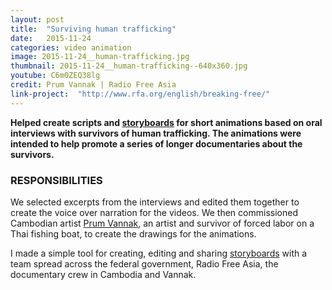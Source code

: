 ```yaml
---
layout: post
title:  "Surviving human trafficking"
date:   2015-11-24
categories: video animation
image: 2015-11-24__human-trafficking.jpg
thumbnail: 2015-11-24__human-trafficking--640x360.jpg
youtube: C6m0ZEQ38lg
credit: Prum Vannak | Radio Free Asia
link-project:  "http://www.rfa.org/english/breaking-free/"
---
```


**Helped create scripts and <a href='http://184.73.203.85:8080/storyboard.html'>storyboards</a> for short animations based on oral interviews with survivors of human trafficking. The animations were intended to help promote a series of longer documentaries about the survivors.**

### RESPONSIBILITIES

We selected excerpts from the interviews and edited them together to create the voice over narration for the videos. We then commissioned Cambodian artist <a href='http://www.npr.org/2012/06/19/155045295/confined-to-a-thai-fishing-boat-for-three-years'>Prum Vannak</a>, an artist and survivor of forced labor on a Thai fishing boat, to create the drawings for the animations. 

I made a simple tool for creating, editing and sharing <a href='https://github.com/bbgvisualjournalist/storyboard'>storyboards</a> with a team spread across the federal government, Radio Free Asia, the documentary crew in Cambodia and Vannak.